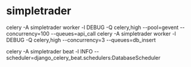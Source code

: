 # simpletrader


celery -A simpletrader worker -l DEBUG -Q celery,high --pool=gevent --concurrency=100 --queues=api_call
celery -A simpletrader worker -l DEBUG -Q celery,high  --concurrency=3 --queues=db_insert

celery -A simpletrader beat -l INFO --scheduler=django_celery_beat.schedulers:DatabaseScheduler

